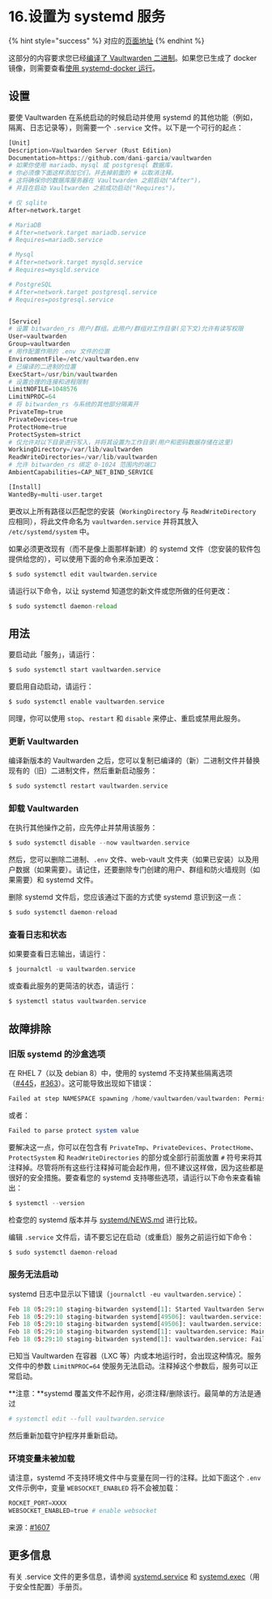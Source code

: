 # 16.设置为 systemd 服务

{% hint style="success" %}
对应的[页面地址](https://github.com/dani-garcia/vaultwarden/wiki/Setup-as-a-systemd-service)
{% endhint %}

这部分的内容要求您已经[编译了 Vaultwarden 二进制](../deployment/building-binary.md)。如果您已生成了 docker 镜像，则需要查看[使用 systemd-docker 运行](running-with-systemd-docker.md)。

## 设置 <a href="setup" id="setup"></a>

要使 Vaultwarden 在系统启动的时候启动并使用 systemd 的其他功能（例如，隔离、日志记录等），则需要一个 `.service` 文件。以下是一个可行的起点：

```python
[Unit]
Description=Vaultwarden Server (Rust Edition)
Documentation=https://github.com/dani-garcia/vaultwarden
# 如果你使用 mariadb、mysql 或 postgresql 数据库， 
# 你必须像下面这样添加它们，并去掉前面的 # 以取消注释。
# 这将确保你的数据库服务器在 Vaultwarden 之前启动("After")，
# 并且在启动 Vaultwarden 之前成功启动("Requires")。

# 仅 sqlite
After=network.target

# MariaDB
# After=network.target mariadb.service
# Requires=mariadb.service

# Mysql
# After=network.target mysqld.service
# Requires=mysqld.service

# PostgreSQL
# After=network.target postgresql.service
# Requires=postgresql.service


[Service]
# 设置 bitwarden_rs 用户/群组。此用户/群组对工作目录(见下文)允许有读写权限
User=vaultwarden
Group=vaultwarden
# 用作配置作用的 .env 文件的位置
EnvironmentFile=/etc/vaultwarden.env
# 已编译的二进制的位置
ExecStart=/usr/bin/vaultwarden
# 设置合理的连接和进程限制
LimitNOFILE=1048576
LimitNPROC=64
# 将 bitwarden_rs 与系统的其他部分隔离开
PrivateTmp=true
PrivateDevices=true
ProtectHome=true
ProtectSystem=strict
# 仅允许对以下目录进行写入，并将其设置为工作目录(用户和密码数据存储在这里)
WorkingDirectory=/var/lib/vaultwarden
ReadWriteDirectories=/var/lib/vaultwarden
# 允许 bitwarden_rs 绑定 0-1024 范围内的端口
AmbientCapabilities=CAP_NET_BIND_SERVICE

[Install]
WantedBy=multi-user.target
```

更改以上所有路径以匹配您的安装（`WorkingDirectory` 与 `ReadWriteDirectory` 应相同），将此文件命名为 `vaultwarden.service` 并将其放入 `/etc/systemd/system` 中。

如果必须更改现有（而不是像上面那样新建）的 systemd 文件（您安装的软件包提供给您的），可以使用下面的命令来添加更改：

```python
$ sudo systemctl edit vaultwarden.service
```

请运行以下命令，以让 systemd 知道您的新文件或您所做的任何更改：

```python
$ sudo systemctl daemon-reload
```

## 用法 <a href="usage" id="usage"></a>

要启动此「服务」，请运行：

```python
$ sudo systemctl start vaultwarden.service
```

要启用自动启动，请运行：

```php
$ sudo systemctl enable vaultwarden.service
```

同理，你可以使用 `stop`、`restart` 和 `disable` 来停止、重启或禁用此服务。

### 更新 Vaultwarden <a href="updating-bitwarden_rs" id="updating-bitwarden_rs"></a>

编译新版本的 Vaultwarden 之后，您可以复制已编译的（新）二进制文件并替换现有的（旧）二进制文件，然后重新启动服务：

```php
$ sudo systemctl restart vaultwarden.service
```

### 卸载 Vaultwarden <a href="uninstalling-bitwarden_rs" id="uninstalling-bitwarden_rs"></a>

在执行其他操作之前，应先停止并禁用该服务：

```php
$ sudo systemctl disable --now vaultwarden.service
```

然后，您可以删除二进制、`.env` 文件、web-vault 文件夹（如果已安装）以及用户数据（如果需要）。请记住，还要删除专门创建的用户、群组和防火墙规则（如果需要）和 systemd 文件。

删除 systemd 文件后，您应该通过下面的方式使 systemd 意识到这一点：

```php
$ sudo systemctl daemon-reload
```

### 查看日志和状态 <a href="logging-and-status-view" id="logging-and-status-view"></a>

如果要查看日志输出，请运行：

```php
$ journalctl -u vaultwarden.service
```

或查看此服务的更简洁的状态，请运行：

```php
$ systemctl status vaultwarden.service
```

## 故障排除 <a href="troubleshooting" id="troubleshooting"></a>

### 旧版 systemd 的沙盒选项 <a href="sandboxing-options-with-older-systemd-versions" id="sandboxing-options-with-older-systemd-versions"></a>

在 RHEL 7（以及 debian 8）中，使用的 systemd 不支持某些隔离选项（[#445](https://github.com/dani-garcia/bitwarden\_rs/issues/445)，[#363](https://github.com/dani-garcia/bitwarden\_rs/issues/363)）。这可能导致出现如下错误：

```python
Failed at step NAMESPACE spawning /home/vaultwarden/vaultwarden: Permission denied
```

或者：

```php
Failed to parse protect system value
```

要解决这一点，你可以在包含有 `PrivateTmp`、`PrivateDevices`、`ProtectHome`、`ProtectSystem` 和 `ReadWriteDirectories` 的部分或全部行前面放置 `#` 符号来将其注释掉。尽管将所有这些行注释掉可能会起作用，但不建议这样做，因为这些都是很好的安全措施。要查看您的 systemd 支持哪些选项，请运行以下命令来查看输出：

```php
$ systemctl --version
```

检查您的 systemd 版本并与 [systemd/NEWS.md](https://github.com/systemd/systemd/blob/master/NEWS) 进行比较。

编辑 `.service` 文件后，请不要忘记在启动（或重启）服务之前运行如下命令：

```php
$ sudo systemctl daemon-reload
```

### 服务无法启动 <a href="service-fails-to-start" id="service-fails-to-start"></a>

systemd 日志中显示以下错误（`journalctl -eu vaultwarden.service`）：

```python
Feb 18 05:29:10 staging-bitwarden systemd[1]: Started Vaultwarden Server (Rust Edition).
Feb 18 05:29:10 staging-bitwarden systemd[49506]: vaultwarden.service: Failed to execute command: Resource temporarily unavailable
Feb 18 05:29:10 staging-bitwarden systemd[49506]: vaultwarden.service: Failed at step EXEC spawning /usr/bin/vaultwarden: Resource temporarily unavailable
Feb 18 05:29:10 staging-bitwarden systemd[1]: vaultwarden.service: Main process exited, code=exited, status=203/EXEC
Feb 18 05:29:10 staging-bitwarden systemd[1]: vaultwarden.service: Failed with result 'exit-code'.
```

已知当 Vaultwarden 在容器（LXC 等）内或本地运行时，会出现这种情况。服务文件中的参数 `LimitNPROC=64` 使服务无法启动。注释掉这个参数后，服务可以正常启动。

\*\*注意：\*\*systemd 覆盖文件不起作用，必须注释/删除该行。最简单的方法是通过

```python
# systemctl edit --full vaultwarden.service
```

然后重新加载守护程序并重新启动。

### 环境变量未被加载 <a href="environment-variable-its-not-loaded" id="environment-variable-its-not-loaded"></a>

请注意，systemd 不支持环境文件中与变量在同一行的注释。比如下面这个 `.env` 文件示例中，变量 `WEBSOCKET_ENABLED` 将不会被加载：

```python
ROCKET_PORT=XXXX
WEBSOCKET_ENABLED=true # enable websocket
```

来源：[#1607](https://github.com/dani-garcia/vaultwarden/issues/1607)

## 更多信息 <a href="more-information" id="more-information"></a>

有关 .service 文件的更多信息，请参阅 [systemd.service](https://www.freedesktop.org/software/systemd/man/systemd.service.html) 和 [systemd.exec](https://www.freedesktop.org/software/systemd/man/systemd.exec.html)（用于安全性配置）手册页。
